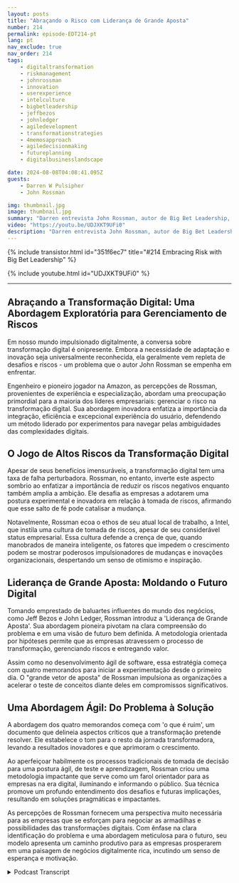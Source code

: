 ```yaml
---
layout: posts
title: "Abraçando o Risco com Liderança de Grande Aposta"
number: 214
permalink: episode-EDT214-pt
lang: pt
nav_exclude: true
nav_order: 214
tags:
    - digitaltransformation
    - riskmanagement
    - johnrossman
    - innovation
    - userexperience
    - intelculture
    - bigbetleadership
    - jeffbezos
    - johnledger
    - agiledevelopment
    - transformationstrategies
    - 4memosapproach
    - agiledecisionmaking
    - futureplanning
    - digitalbusinesslandscape

date: 2024-08-08T04:08:41.095Z
guests:
    - Darren W Pulsipher
    - John Rossman

img: thumbnail.jpg
image: thumbnail.jpg
summary: "Darren entrevista John Rossman, autor de Big Bet Leadership, sobre transformação digital e como efetuar mudanças profundas em organizações, não apenas pequenas mudanças evolutivas."
video: "https://youtu.be/UDJXKT9UFi0"
description: "Darren entrevista John Rossman, autor de Big Bet Leadership, sobre transformação digital e como efetuar mudanças profundas em organizações, não apenas pequenas mudanças evolutivas."
---
```


<div>
{% include transistor.html id="351f6ec7" title="#214 Embracing Risk with Big Bet Leadership" %}

{% include youtube.html id="UDJXKT9UFi0" %}
</div>

---

## Abraçando a Transformação Digital: Uma Abordagem Exploratória para Gerenciamento de Riscos

Em nosso mundo impulsionado digitalmente, a conversa sobre transformação digital é onipresente. Embora a necessidade de adaptação e inovação seja universalmente reconhecida, ela geralmente vem repleta de desafios e riscos - um problema que o autor John Rossman se empenha em enfrentar.

Engenheiro e pioneiro jogador na Amazon, as percepções de Rossman, provenientes de experiência e especialização, abordam uma preocupação primordial para a maioria dos líderes empresariais: gerenciar o risco na transformação digital. Sua abordagem inovadora enfatiza a importância da integração, eficiência e excepcional experiência do usuário, defendendo um método liderado por experimentos para navegar pelas ambiguidades das complexidades digitais.

## O Jogo de Altos Riscos da Transformação Digital

Apesar de seus benefícios imensuráveis, a transformação digital tem uma taxa de falha perturbadora. Rossman, no entanto, inverte este aspecto sombrio ao enfatizar a importância de reduzir os riscos negativos enquanto também amplia a ambição. Ele desafia as empresas a adotarem uma postura experimental e inovadora em relação à tomada de riscos, afirmando que esse salto de fé pode catalisar a mudança.

Notavelmente, Rossman ecoa o ethos de seu atual local de trabalho, a Intel, que instila uma cultura de tomada de riscos, apesar de seu considerável status empresarial. Essa cultura defende a crença de que, quando manobrados de maneira inteligente, os fatores que impedem o crescimento podem se mostrar poderosos impulsionadores de mudanças e inovações organizacionais, despertando um senso de otimismo e inspiração.

## Liderança de Grande Aposta: Moldando o Futuro Digital

Tomando emprestado de baluartes influentes do mundo dos negócios, como Jeff Bezos e John Ledger, Rossman introduz a 'Liderança de Grande Aposta'. Sua abordagem pioneira pivotam na clara compreensão do problema e em uma visão de futuro bem definida. A metodologia orientada por hipóteses permite que as empresas atravessem o processo de transformação, gerenciando riscos e entregando valor.

Assim como no desenvolvimento ágil de software, essa estratégia começa com quatro memorandos para iniciar a experimentação desde o primeiro dia. O "grande vetor de aposta" de Rossman impulsiona as organizações a acelerar o teste de conceitos diante deles em compromissos significativos.

## Uma Abordagem Ágil: Do Problema à Solução

A abordagem dos quatro memorandos começa com 'o que é ruim', um documento que delineia aspectos críticos que a transformação pretende resolver. Ele estabelece o tom para o resto da jornada transformadora, levando a resultados inovadores e que aprimoram o crescimento.

Ao aperfeiçoar habilmente os processos tradicionais de tomada de decisão para uma postura ágil, de teste e aprendizagem, Rossman criou uma metodologia impactante que serve como um farol orientador para as empresas na era digital, iluminando e informando o público. Sua técnica promove um profundo entendimento dos desafios e futuras implicações, resultando em soluções pragmáticas e impactantes.

As percepções de Rossman fornecem uma perspectiva muito necessária para as empresas que se esforçam para negociar as armadilhas e possibilidades das transformações digitais. Com ênfase na clara identificação do problema e uma abordagem meticulosa para o futuro, seu modelo apresenta um caminho produtivo para as empresas prosperarem em uma paisagem de negócios digitalmente rica, incutindo um senso de esperança e motivação.




<details>
<summary> Podcast Transcript </summary>

<p></p>

</details>
